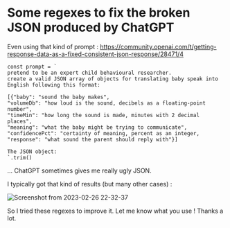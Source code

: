 # Some regexes to fix the broken JSON produced by ChatGPT

Even using that kind of prompt : https://community.openai.com/t/getting-response-data-as-a-fixed-consistent-json-response/28471/4

``` 
const prompt = `
pretend to be an expert child behavioural researcher.
create a valid JSON array of objects for translating baby speak into English following this format:

[{"baby": "sound the baby makes",
"volumeDb": "how loud is the sound, decibels as a floating-point number",
"timeMin": "how long the sound is made, minutes with 2 decimal places",
"meaning": "what the baby might be trying to communicate",
"confidencePct": "certainty of meaning, percent as an integer,
"response": "what sound the parent should reply with"}]

The JSON object:
`.trim()
```

... ChatGPT sometimes gives me really ugly JSON.

I typically got that kind of results (but many other cases) :

![Screenshot from 2023-02-26 22-32-37](https://user-images.githubusercontent.com/17531455/221438616-0503e670-b62c-4984-9a68-8d6378b46b18.png)


So I tried these regexes to improve it. Let me know what you use ! Thanks a lot.
